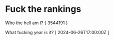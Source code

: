 # Fuck the rankings

Who the hell am I?
{ 3544191 }

What fucking year is it?
[ 2024-06-26T17:00:00Z ]
